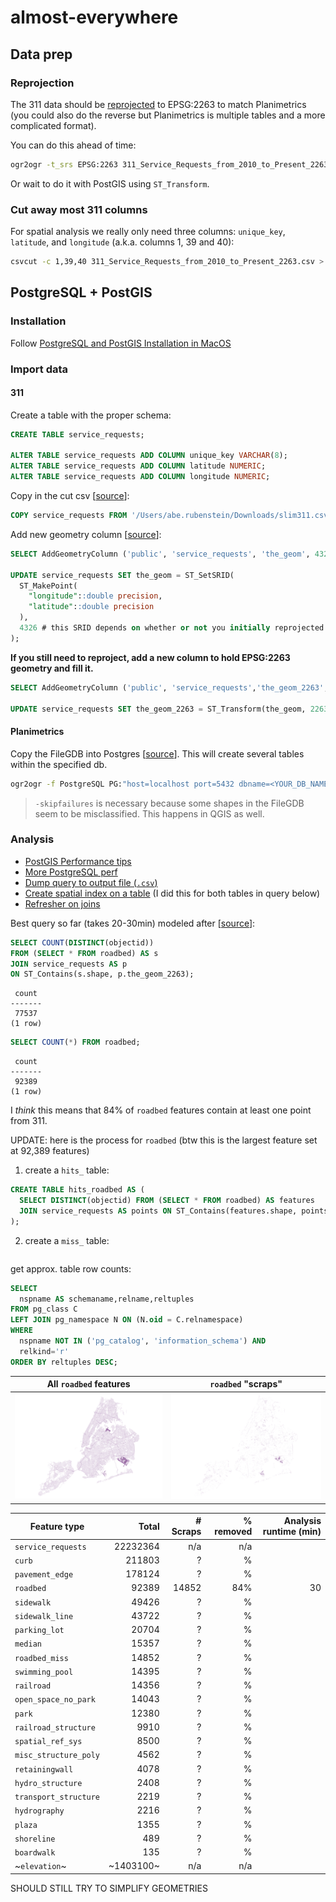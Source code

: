 # almost-everywhere

## Data prep

### Reprojection

The 311 data should be [reprojected](https://www.nceas.ucsb.edu/scicomp/recipes/gdal-reproject) to EPSG:2263 to match Planimetrics (you could also do the reverse but Planimetrics is multiple tables and a more complicated format).

You can do this ahead of time:

```bash
ogr2ogr -t_srs EPSG:2263 311_Service_Requests_from_2010_to_Present_2263.csv 311_Service_Requests_from_2010_to_Present.csv
```

Or wait to do it with PostGIS using `ST_Transform`.

### Cut away most 311 columns

For spatial analysis we really only need three columns: `unique_key`, `latitude`, and `longitude` (a.k.a. columns 1, 39 and 40):

```bash
csvcut -c 1,39,40 311_Service_Requests_from_2010_to_Present_2263.csv > slim311.csv
```


## PostgreSQL + PostGIS

### Installation

Follow [PostgreSQL and PostGIS Installation in MacOS](https://medium.com/@Umesh_Kafle/postgresql-and-postgis-installation-in-mac-os-87fa98a6814d)

### Import data



#### 311

Create a table with the proper schema:

```sql
CREATE TABLE service_requests;

ALTER TABLE service_requests ADD COLUMN unique_key VARCHAR(8);
ALTER TABLE service_requests ADD COLUMN latitude NUMERIC;
ALTER TABLE service_requests ADD COLUMN longitude NUMERIC;
```

Copy in the cut csv [[source](https://dataschool.com/learn-sql/importing-data-from-csv-in-postgresql/)]:

```sql
COPY service_requests FROM '/Users/abe.rubenstein/Downloads/slim311.csv' DELIMITER ',' CSV HEADER;
```

Add new geometry column [[source](https://medium.com/@paylakatel/part-2-postgis-at-the-city-of-boston-711cf30cf1f3)]:

```sql
SELECT AddGeometryColumn ('public', 'service_requests', 'the_geom', 4326, 'POINT', 2);

UPDATE service_requests SET the_geom = ST_SetSRID(
  ST_MakePoint(
    "longitude"::double precision,
    "latitude"::double precision
  ),
  4326 # this SRID depends on whether or not you initially reprojected 
);
```

**If you still need to reproject, add a new column to hold EPSG:2263 geometry and fill it.**

```sql
SELECT AddGeometryColumn ('public', 'service_requests','the_geom_2263',2263,'POINT',2);

UPDATE service_requests SET the_geom_2263 = ST_Transform(the_geom, 2263);
```

#### Planimetrics

Copy the FileGDB into Postgres [[source](https://gis.stackexchange.com/a/83325/52312)]. This will create several tables within the specified db.

```bash
ogr2ogr -f PostgreSQL PG:"host=localhost port=5432 dbname=<YOUR_DB_NAME> user=<YOUR_USER>" NYC_DoITT_Planimetric_OpenData.gdb -overwrite -progress -skipfailures --config PG_USE_COPY YES
```

> `-skipfailures` is necessary because some shapes in the FileGDB seem to be misclassified. This happens in QGIS as well.

### Analysis

- [PostGIS Performance tips](https://postgis.net/docs/performance_tips.html)
- [More PostgreSQL perf](https://www.cybertec-postgresql.com/en/postgresql-parallel-create-index-for-better-performance/)
- [Dump query to output file (`.csv`)](https://www.postgresql.org/message-id/15392.46537.511719.871128%40elsick.csl.co.uk)
- [Create spatial index on a table](https://postgis.net/workshops/postgis-intro/indexing.html) (I did this for both tables in query below)
- [Refresher on joins](https://www.codeproject.com/Articles/33052/Visual-Representation-of-SQL-Joins)



Best query so far (takes 20-30min) modeled after [[source](https://gis.stackexchange.com/a/284910/52312)]:

```sql
SELECT COUNT(DISTINCT(objectid))
FROM (SELECT * FROM roadbed) AS s
JOIN service_requests AS p
ON ST_Contains(s.shape, p.the_geom_2263);
```

```
 count 
-------
 77537
(1 row)
```

```sql
SELECT COUNT(*) FROM roadbed;
```
```
 count 
-------
 92389
(1 row)
```

I *think* this means that 84% of `roadbed` features contain at least one point from 311.

UPDATE: here is the process for `roadbed` (btw this is the largest feature set at 92,389 features)

1. create a `hits_` table:

```sql
CREATE TABLE hits_roadbed AS (
  SELECT DISTINCT(objectid) FROM (SELECT * FROM roadbed) AS features
  JOIN service_requests AS points ON ST_Contains(features.shape, points.the_geom_2263)
);
```

2. create a `miss_` table:

```sql

```

get approx. table row counts:

```sql
SELECT 
  nspname AS schemaname,relname,reltuples
FROM pg_class C
LEFT JOIN pg_namespace N ON (N.oid = C.relnamespace)
WHERE 
  nspname NOT IN ('pg_catalog', 'information_schema') AND
  relkind='r' 
ORDER BY reltuples DESC;
```

All `roadbed` features|`roadbed` "scraps"
-----|-----
![hits](./roadbed_all.png)|![miss](./roadbed_miss.png)

 Feature type|Total|# Scraps|% removed|Analysis runtime (min)
-----|-----:|-----:|-----:|----:
`service_requests`|22232364|n/a|n/a
`curb`|211803|?|%
`pavement_edge`|178124|?|%
`roadbed`|92389|14852|84%|30
`sidewalk`|49426|?|%
`sidewalk_line`|43722|?|%
`parking_lot`|20704|?|%
`median`|15357|?|%
`roadbed_miss`|14852|?|%
`swimming_pool`|14395|?|%
`railroad`|14356|?|%
`open_space_no_park`|14043|?|%
`park`|12380|?|%
`railroad_structure`|9910|?|%
`spatial_ref_sys`|8500|?|%
`misc_structure_poly`|4562|?|%
`retainingwall`|4078|?|%
`hydro_structure`|2408|?|%
`transport_structure`|2219|?|%
`hydrography`|2216|?|%
`plaza`|1355|?|%
`shoreline`|489|?|%
`boardwalk`|135|?|%
~`elevation`~|~1403100~|n/a|n/a

SHOULD STILL TRY TO SIMPLIFY GEOMETRIES
